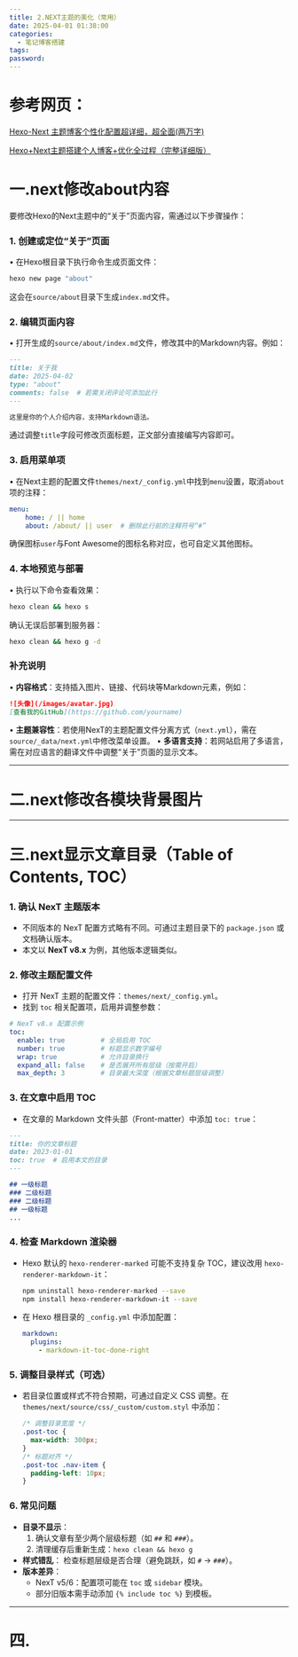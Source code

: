 ```yaml
---
title: 2.NEXT主题的美化（常用）
date: 2025-04-01 01:38:00
categories:
  - 笔记博客搭建
tags: 
password:
---
```

# 参考网页：
[Hexo-Next 主题博客个性化配置超详细，超全面(两万字)](https://blog.csdn.net/as480133937/article/details/100138838)

[Hexo+Next主题搭建个人博客+优化全过程（完整详细版）](https://zhuanlan.zhihu.com/p/618864711)

# 一.next修改about内容
要修改Hexo的Next主题中的“关于”页面内容，需通过以下步骤操作：

### 1. **创建或定位“关于”页面**
   • 在Hexo根目录下执行命令生成页面文件：
```bash
hexo new page "about"
```
这会在`source/about`目录下生成`index.md`文件。

### 2. **编辑页面内容**
   • 打开生成的`source/about/index.md`文件，修改其中的Markdown内容。例如：
```markdown
---
title: 关于我
date: 2025-04-02
type: "about"
comments: false  # 若需关闭评论可添加此行
---

这里是你的个人介绍内容，支持Markdown语法。
```
通过调整`title`字段可修改页面标题，正文部分直接编写内容即可。

### 3. **启用菜单项**
   • 在Next主题的配置文件`themes/next/_config.yml`中找到`menu`设置，取消`about`项的注释：
```yaml
menu:
    home: / || home
    about: /about/ || user  # 删除此行前的注释符号“#”
```
确保图标`user`与Font Awesome的图标名称对应，也可自定义其他图标。

### 4. **本地预览与部署**
   • 执行以下命令查看效果：
```bash
hexo clean && hexo s
```
确认无误后部署到服务器：
```bash
hexo clean && hexo g -d
```

### 补充说明
• **内容格式**：支持插入图片、链接、代码块等Markdown元素，例如：
```markdown
![头像](/images/avatar.jpg)
[查看我的GitHub](https://github.com/yourname)
```
• **主题兼容性**：若使用NexT的主题配置文件分离方式（`next.yml`），需在`source/_data/next.yml`中修改菜单设置。
• **多语言支持**：若网站启用了多语言，需在对应语言的翻译文件中调整“关于”页面的显示文本。

---

# 二.next修改各模块背景图片

---

# 三.next显示文章目录（Table of Contents, TOC）
### 1. **确认 NexT 主题版本**
   - 不同版本的 NexT 配置方式略有不同。可通过主题目录下的 `package.json` 或文档确认版本。
   - 本文以 **NexT v8.x** 为例，其他版本逻辑类似。


### 2. **修改主题配置文件**
   - 打开 NexT 主题的配置文件：`themes/next/_config.yml`。
   - 找到 `toc` 相关配置项，启用并调整参数：

```yaml
# NexT v8.x 配置示例
toc:
  enable: true         # 全局启用 TOC
  number: true         # 标题显示数字编号
  wrap: true           # 允许目录换行
  expand_all: false    # 是否展开所有层级（按需开启）
  max_depth: 3         # 目录最大深度（根据文章标题层级调整）
```


### 3. **在文章中启用 TOC**
   - 在文章的 Markdown 文件头部（Front-matter）中添加 `toc: true`：

```markdown
---
title: 你的文章标题
date: 2023-01-01
toc: true  # 启用本文的目录
---

## 一级标题
### 二级标题
### 二级标题
## 一级标题
...
```


### 4. **检查 Markdown 渲染器**
   - Hexo 默认的 `hexo-renderer-marked` 可能不支持复杂 TOC，建议改用 `hexo-renderer-markdown-it`：
     ```bash
     npm uninstall hexo-renderer-marked --save
     npm install hexo-renderer-markdown-it --save
     ```
   - 在 Hexo 根目录的 `_config.yml` 中添加配置：
     ```yaml
     markdown:
       plugins:
         - markdown-it-toc-done-right
     ```


### 5. **调整目录样式（可选）**
   - 若目录位置或样式不符合预期，可通过自定义 CSS 调整。在 `themes/next/source/css/_custom/custom.styl` 中添加：
     ```css
     /* 调整目录宽度 */
     .post-toc {
       max-width: 300px;
     }
     /* 标题对齐 */
     .post-toc .nav-item {
       padding-left: 10px;
     }
     ```


### 6. **常见问题**
   - **目录不显示**：
     1. 确认文章有至少两个层级标题（如 `##` 和 `###`）。
     2. 清理缓存后重新生成：`hexo clean && hexo g`
   - **样式错乱**：
     检查标题层级是否合理（避免跳跃，如 `#` → `###`）。
   - **版本差异**：
     - NexT v5/6：配置项可能在 `toc` 或 `sidebar` 模块。
     - 部分旧版本需手动添加 `{% include toc %}` 到模板。

---

# 四.